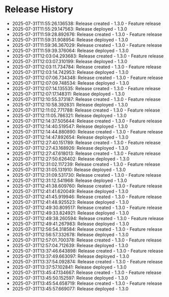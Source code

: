# Release History

- 2025-07-31T11:55:26.136538: Release created - 1.3.0 - Feature release
- 2025-07-31T11:55:29.147563: Release deployed - 1.3.0
- 2025-07-31T11:59:28.892676: Release created - 1.3.0 - Feature release
- 2025-07-31T11:59:31.908954: Release deployed - 1.3.0
- 2025-07-31T11:59:36.367029: Release created - 1.3.0 - Feature release
- 2025-07-31T11:59:39.376064: Release deployed - 1.3.0
- 2025-07-31T12:03:04.293683: Release created - 1.3.0 - Feature release
- 2025-07-31T12:03:07.310199: Release deployed - 1.3.0
- 2025-07-31T12:03:11.734784: Release created - 1.3.0 - Feature release
- 2025-07-31T12:03:14.742953: Release deployed - 1.3.0
- 2025-07-31T12:07:06.734348: Release created - 1.3.0 - Feature release
- 2025-07-31T12:07:09.748534: Release deployed - 1.3.0
- 2025-07-31T12:07:14.135535: Release created - 1.3.0 - Feature release
- 2025-07-31T12:07:17.148311: Release deployed - 1.3.0
- 2025-07-31T12:10:55.373187: Release created - 1.3.0 - Feature release
- 2025-07-31T12:10:58.392831: Release deployed - 1.3.0
- 2025-07-31T12:11:02.771788: Release created - 1.3.0 - Feature release
- 2025-07-31T12:11:05.786321: Release deployed - 1.3.0
- 2025-07-31T12:14:37.505644: Release created - 1.3.0 - Feature release
- 2025-07-31T12:14:40.519547: Release deployed - 1.3.0
- 2025-07-31T12:14:44.880890: Release created - 1.3.0 - Feature release
- 2025-07-31T12:14:47.892654: Release deployed - 1.3.0
- 2025-07-31T12:27:40.151789: Release created - 1.3.0 - Feature release
- 2025-07-31T12:27:43.168926: Release deployed - 1.3.0
- 2025-07-31T12:27:47.618013: Release created - 1.3.0 - Feature release
- 2025-07-31T12:27:50.626402: Release deployed - 1.3.0
- 2025-07-31T12:31:02.117239: Release created - 1.3.0 - Feature release
- 2025-07-31T12:31:05.131910: Release deployed - 1.3.0
- 2025-07-31T12:31:09.531730: Release created - 1.3.0 - Feature release
- 2025-07-31T12:31:12.541968: Release deployed - 1.3.0
- 2025-07-31T12:41:38.609760: Release created - 1.3.0 - Feature release
- 2025-07-31T12:41:41.620049: Release deployed - 1.3.0
- 2025-07-31T12:41:45.919946: Release created - 1.3.0 - Feature release
- 2025-07-31T12:41:48.925523: Release deployed - 1.3.0
- 2025-07-31T12:49:30.809517: Release created - 1.3.0 - Feature release
- 2025-07-31T12:49:33.824921: Release deployed - 1.3.0
- 2025-07-31T12:49:38.260594: Release created - 1.3.0 - Feature release
- 2025-07-31T12:49:41.267983: Release deployed - 1.3.0
- 2025-07-31T12:56:54.318584: Release created - 1.3.0 - Feature release
- 2025-07-31T12:56:57.332678: Release deployed - 1.3.0
- 2025-07-31T12:57:01.700378: Release created - 1.3.0 - Feature release
- 2025-07-31T12:57:04.712639: Release deployed - 1.3.0
- 2025-07-31T13:37:46.643898: Release created - 1.3.0 - Feature release
- 2025-07-31T13:37:49.663097: Release deployed - 1.3.0
- 2025-07-31T13:37:54.092874: Release created - 1.3.0 - Feature release
- 2025-07-31T13:37:57.102841: Release deployed - 1.3.0
- 2025-07-31T13:45:47.134667: Release created - 1.3.0 - Feature release
- 2025-07-31T13:45:50.152597: Release deployed - 1.3.0
- 2025-07-31T13:45:54.658719: Release created - 1.3.0 - Feature release
- 2025-07-31T13:45:57.669077: Release deployed - 1.3.0
